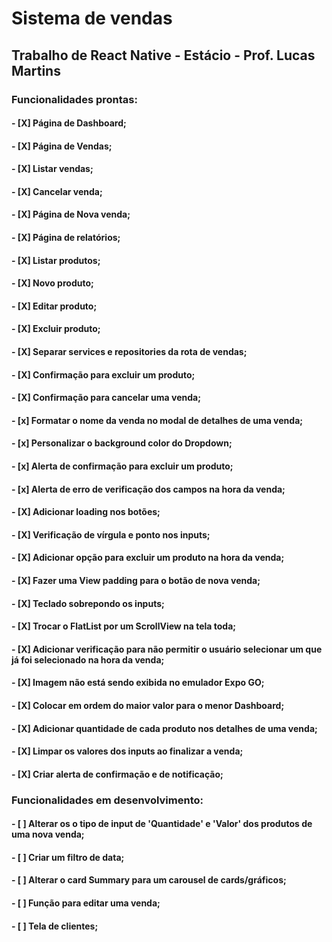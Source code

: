 # Sistema de vendas

## Trabalho de React Native - Estácio - Prof. Lucas Martins

### Funcionalidades prontas: 
  #### - [X] Página de Dashboard;
  #### - [X] Página de Vendas;
  #### - [X] Listar vendas;
  #### - [X] Cancelar venda;
  #### - [X] Página de Nova venda;
  #### - [X] Página de relatórios;
  #### - [X] Listar produtos;
  #### - [X] Novo produto;
  #### - [X] Editar produto;
  #### - [X] Excluir produto;
  #### - [X] Separar services e repositories da rota de vendas;
  #### - [X] Confirmação para excluir um produto;
  #### - [X] Confirmação para cancelar uma venda;
  #### - [x] Formatar o nome da venda no modal de detalhes de uma venda;
  #### - [x] Personalizar o background color do Dropdown;
  #### - [x] Alerta de confirmação para excluir um produto;
  #### - [x] Alerta de erro de verificação dos campos na hora da venda;
  #### - [X] Adicionar loading nos botões;
  #### - [X] Verificação de vírgula e ponto nos inputs;
  #### - [X] Adicionar opção para excluir um produto na hora da venda;
  #### - [X] Fazer uma View padding para o botão de nova venda;
  #### - [X] Teclado sobrepondo os inputs;
  #### - [X] Trocar o FlatList por um ScrollView na tela toda;
  #### - [X] Adicionar verificação para não permitir o usuário selecionar um que já foi selecionado na hora da venda;
  #### - [X] Imagem não está sendo exibida no emulador Expo GO;
  #### - [X] Colocar em ordem do maior valor para o menor Dashboard;
  #### - [X] Adicionar quantidade de cada produto nos detalhes de uma venda;
  #### - [X] Limpar os valores dos inputs ao finalizar a venda;
  #### - [X] Criar alerta de confirmação e de notificação;

### Funcionalidades em desenvolvimento: 
  #### - [ ] Alterar os o tipo de input de 'Quantidade' e 'Valor' dos produtos de uma nova venda;
  #### - [ ] Criar um filtro de data;

  #### - [ ] Alterar o card Summary para um carousel de cards/gráficos;
  #### - [ ] Função para editar uma venda;
  #### - [ ] Tela de clientes;
  